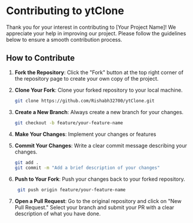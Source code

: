 # Contributing to ytClone

Thank you for your interest in contributing to [Your Project Name]! We appreciate your help in improving our project. Please follow the guidelines below to ensure a smooth contribution process.

## How to Contribute

1. **Fork the Repository**: Click the "Fork" button at the top right corner of the repository page to create your own copy of the project.

2. **Clone Your Fork**: Clone your forked repository to your local machine.
   ```bash
   git clone https://github.com/Rishabh32700/ytClone.git

3. **Create a New Branch**: Always create a new branch for your changes.
   ```bash
   git checkout -b feature/your-feature-name
   
4. **Make Your Changes**: Implement your changes or features

5. **Commit Your Changes**: Write a clear commit message describing your changes.
   ```bash
   git add .
   git commit -m "Add a brief description of your changes"

6. **Push to Your Fork**: Push your changes back to your forked repository.
   ```bash
    git push origin feature/your-feature-name

7. **Open a Pull Request**: Go to the original repository and click on "New Pull Request." Select your branch and submit your PR with a clear description of what you have done.
